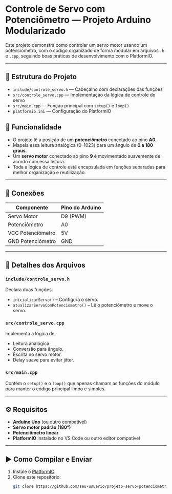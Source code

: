 # Controle de Servo com Potenciômetro — Projeto Arduino Modularizado

Este projeto demonstra como controlar um servo motor usando um potenciômetro, com o código organizado de forma modular em arquivos `.h` e `.cpp`, seguindo boas práticas de desenvolvimento com o PlatformIO.

---

## 📁 Estrutura do Projeto

- `include/controle_servo.h` — Cabeçalho com declarações das funções
- `src/controle_servo.cpp` — Implementação da lógica de controle do servo
- `src/main.cpp` — Função principal com `setup()` e `loop()`
- `platformio.ini` — Configuração do PlatformIO


## 🔧 Funcionalidade

- O projeto lê a posição de um **potenciômetro** conectado ao pino **A0**.
- Mapeia essa leitura analógica (0–1023) para um ângulo de **0 a 180 graus**.
- Um **servo motor** conectado ao pino **9** é movimentado suavemente de acordo com essa leitura.
- Toda a lógica de controle está encapsulada em funções separadas para melhor organização e reutilização.

---

## 🔌 Conexões

| Componente     | Pino do Arduino |
|----------------|-----------------|
| Servo Motor    | D9 (PWM)        |
| Potenciômetro  | A0              |
| VCC Potenciómetro | 5V          |
| GND Potenciómetro | GND         |

---

## 📁 Detalhes dos Arquivos

### `include/controle_servo.h`
Declara duas funções:
- `inicializarServo()` – Configura o servo.
- `atualizarServoComPotenciometro()` – Lê o potenciômetro e move o servo.

### `src/controle_servo.cpp`
Implementa a lógica de:
- Leitura analógica.
- Conversão para ângulo.
- Escrita no servo motor.
- Delay suave para evitar jitter.

### `src/main.cpp`
Contém o `setup()` e o `loop()` que apenas chamam as funções do módulo para manter o código principal limpo e simples.

---

## ⚙️ Requisitos

- **Arduino Uno** (ou outro compatível)
- **Servo motor padrão (180°)**
- **Potenciômetro linear**
- **PlatformIO** instalado no VS Code ou outro editor compatível

---

## ▶️ Como Compilar e Enviar

1. Instale o [PlatformIO](https://platformio.org/install).
2. Clone este repositório:
   ```bash
   git clone https://github.com/seu-usuario/projeto-servo-potenciometro.git
